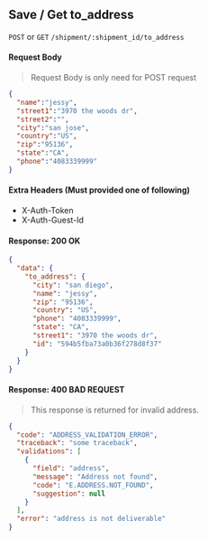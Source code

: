 ## Save / Get to_address

`POST` or `GET` `/shipment/:shipment_id/to_address`

#### Request Body

> Request Body is only need for POST request


```json
{
  "name":"jessy",
  "street1":"3970 the woods dr",
  "street2":"",
  "city":"san jose",
  "country":"US",
  "zip":"95136",
  "state":"CA",
  "phone":"4083339999"
}
```

#### Extra Headers (Must provided one of following)

* X-Auth-Token
* X-Auth-Guest-Id

#### Response: 200 OK

```json
{
  "data": {
    "to_address": {
      "city": "san diego",
      "name": "jessy",
      "zip": "95136",
      "country": "US",
      "phone": "4083339999",
      "state": "CA",
      "street1": "3970 the woods dr",
      "id": "594b5fba73a0b36f278d8f37"
    }
  }
}
```

#### Response: 400 BAD REQUEST

> This response is returned for invalid address.

```json
{
  "code": "ADDRESS_VALIDATION_ERROR",
  "traceback": "some traceback",
  "validations": [
    {
      "field": "address",
      "message": "Address not found",
      "code": "E.ADDRESS.NOT_FOUND",
      "suggestion": null
    }
  ],
  "error": "address is not deliverable"
}
```
